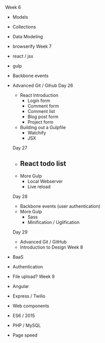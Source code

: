 Week 6
 - Models
 - Collections
 - Data Modeling
 - browserify
Week 7
 - react / jsx
 - gulp
 - Backbone events
 - Advanced Git / Gihub
	Day 26
	 - React Introduction
	 	- Login form
	 	- Comment form
	 	- Comment list
	 	- Blog post form
	 	- Project form
	  - Building out a Gulpfile
	 	- Watchify
	 	- JSX

	Day 27
	 - React todo list
	 	- 
	 - More Gulp
	 	- Local Webserver
	 	- Live reload

	Day 28
	 - Backbone events (user authentication)
	 - More Gulp
	 	- Sass
	 	- Minification / Uglification

	Day 29
	 - Advanced Git / GitHub
	 - Introduction to Design
Week 8
 - BaaS
 - Authentication
 - File upload?
Week 9
 - Angular
 - Express / Twilio
 - Web components
 - ES6 / 2015
 - PHP / MySQL
 - Page speed

